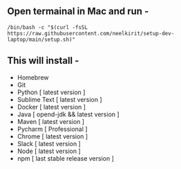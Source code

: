 ## Open termainal in Mac and run -
`/bin/bash -c "$(curl -fsSL https://raw.githubusercontent.com/neelkirit/setup-dev-laptop/main/setup.sh)" `

## This will install - 
* Homebrew
* Git
* Python                  [ latest version ]
* Sublime Text            [ latest version ]
* Docker                  [ latest version ]
* Java                    [ opend-jdk && latest version ]
* Maven                   [ latest version ]
* Pycharm                 [ Professional ]
* Chrome                  [ latest version ]
* Slack                   [ latest version ]
* Node                    [ latest version ]
* npm                     [ last stable release version ]

